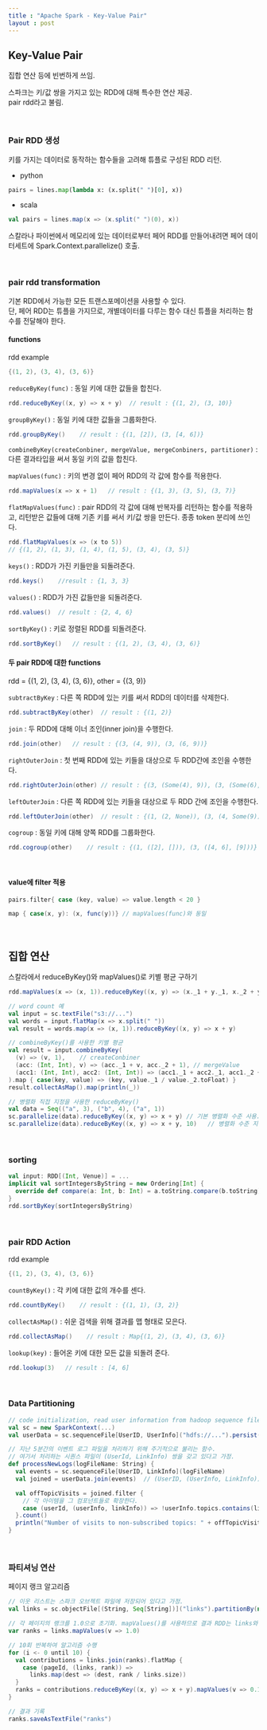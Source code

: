 ```yaml
---
title : "Apache Spark - Key-Value Pair"
layout : post
---
```


## Key-Value Pair

집합 연산 등에 빈번하게 쓰임.  

스파크는 키/값 쌍을 가지고 있는 RDD에 대해 특수한 연산 제공.  
pair rdd라고 불림.  


<br/>

### Pair RDD 생성

키를 가지는 데이터로 동작하는 함수들을 고려해 튜플로 구성된 RDD 리턴.  

- python

```py
pairs = lines.map(lambda x: (x.split(" ")[0], x))
```

- scala

```scala
val pairs = lines.map(x => (x.split(" ")(0), x))
```

스칼라나 파이썬에서 메모리에 있는 데이터로부터 페어 RDD를 만들어내려면 페어 데이터세트에 Spark.Context.parallelize() 호출.  


<br/>

### pair rdd transformation

기본 RDD에서 가능한 모든 트랜스포메이션을 사용할 수 있다.  
단, 페어 RDD는 튜플을 가지므로, 개별데이터를 다루는 함수 대신 튜플을 처리하는 함수를 전달해야 한다.  


#### functions

rdd example

```scala
{(1, 2), (3, 4), (3, 6)}
```


`reduceByKey(func)` : 동일 키에 대한 값들을 합친다.  

```scala
rdd.reduceByKey((x, y) => x + y)  // result : {(1, 2), (3, 10)}
```


`groupByKey()` : 동일 키에 대한 값들을 그룹화한다.  

```scala
rdd.groupByKey()    // result : {(1, [2]), (3, [4, 6])}
```


`combineByKey(createConbiner, mergeValue, mergeConbiners, partitioner)` :
다른 결과타입을 써서 동일 키의 값을 합친다.


`mapValues(func)` : 키의 변경 없이 페어 RDD의 각 값에 함수를 적용한다.  

```scala
rdd.mapValues(x => x + 1)   // result : {(1, 3), (3, 5), (3, 7)}
```


`flatMapValues(func)` : pair RDD의 각 값에 대해 반복자를 리턴하는 함수를 적용하고, 리턴받은 값들에 대해 기존 키를 써서 키/값 쌍을 만든다. 종종 token 분리에 쓰인다.  

```scala
rdd.flatMapValues(x => (x to 5))
// {(1, 2), (1, 3), (1, 4), (1, 5), (3, 4), (3, 5)}
```


`keys()` : RDD가 가진 키들만을 되돌려준다.  

```scala
rdd.keys()    //result : {1, 3, 3}
```


`values()` : RDD가 가진 값들만을 되돌려준다.  

```scala
rdd.values()  // result : {2, 4, 6}
```


`sortByKey()` : 키로 정렬된 RDD를 되돌려준다.  

```scala
rdd.sortByKey()   // result : {(1, 2), (3, 4), (3, 6)}
```


#### 두 pair RDD에 대한 functions

rdd = {(1, 2), (3, 4), (3, 6)}, other = {(3, 9)}  


`subtractByKey` : 다른 쪽 RDD에 있는 키를 써서 RDD의 데이터를 삭제한다.  

```scala
rdd.subtractByKey(other)  // result : {(1, 2)}
```  


`join` : 두 RDD에 대해 이너 조인(inner join)을 수행한다.   

```scala
rdd.join(other)   // result : {(3, (4, 9)), (3, (6, 9))}
```  


`rightOuterJoin` : 첫 번째 RDD에 있는 키들을 대상으로 두 RDD간에 조인을 수행한다.   

```scala
rdd.rightOuterJoin(other) // result : {(3, (Some(4), 9)), (3, (Some(6), 9))}
```  


`leftOuterJoin` : 다른 쪽 RDD에 있는 키들을 대상으로 두 RDD 간에 조인을 수행한다.  

```scala
rdd.leftOuterJoin(other)  // result : {(1, (2, None)), (3, (4, Some(9))), (3, (6, Some(9)))}
```  


`cogroup` : 동일 키에 대해 양쪽 RDD를 그룹화한다.  

```scala
rdd.cogroup(other)    // result : {(1, ([2], [])), (3, ([4, 6], [9]))}
```  


<br/>

#### value에 filter 적용

```scala
pairs.filter{ case (key, value) => value.length < 20 }
```

```scala
map { case(x, y): (x, func(y))} // mapValues(func)와 동일
```


<br/>

## 집합 연산

스칼라에서 reduceByKey()와 mapValues()로 키별 평균 구하기  

```scala
rdd.mapValues(x => (x, 1)).reduceByKey((x, y) => (x._1 + y._1, x._2 + y._2))
```

```scala
// word count 예
val input = sc.textFile("s3://...")
val words = input.flatMap(x => x.split(" "))
val result = words.map(x => (x, 1)).reduceByKey((x, y) => x + y)
```

```scala
// combineByKey()를 사용한 키별 평균
val result = input.combineByKey(
  (v) => (v, 1),    // createConbiner
  (acc: (Int, Int), v) => (acc._1 + v, acc._2 + 1), // mergeValue
  (acc1: (Int, Int), acc2: (Int, Int)) => (acc1._1 + acc2._1, acc1._2 + acc2._2)  // mergeConbiners
).map { case(key, value) => (key, value._1 / value._2.toFloat) }
result.collectAsMap().map(println(_))
```

```scala
// 병렬화 직접 지정을 사용한 reduceByKey()
val data = Seq(("a", 3), ("b", 4), ("a", 1))
sc.parallelize(data).reduceByKey((x, y) => x + y) // 기본 병렬화 수준 사용.
sc.parallelize(data).reduceByKey((x, y) => x + y, 10)   // 병렬화 수준 지정.
```


<br/>

### sorting

```scala
val input: RDD[(Int, Venue)] = ...
implicit val sortIntegersByString = new Ordering[Int] {
  override def compare(a: Int, b: Int) = a.toString.compare(b.toString)
}
rdd.sortByKey(sortIntegersByString)
```


<br/>

### pair RDD Action

rdd example  

```scala
{(1, 2), (3, 4), (3, 6)}
```  


`countByKey()` : 각 키에 대한 값의 개수를 센다.  

```scala
rdd.countByKey()    // result : {(1, 1), (3, 2)}
```  


`collectAsMap()` : 쉬운 검색을 위해 결과를 맵 형태로 모은다.  

```scala
rdd.collectAsMap()    // result : Map{(1, 2), (3, 4), (3, 6)}
```  


`lookup(key)` : 들어온 키에 대한 모든 값을 되돌려 준다.  

```scala
rdd.lookup(3)   // result : [4, 6]
```  


<br/>

### Data Partitioning  

```scala
// code initialization, read user information from hadoop sequence file
val sc = new SparkContext(...)
val userData = sc.sequenceFile[UserID, UserInfo]("hdfs://...").persist()

// 지난 5분간의 이벤트 로그 파일을 처리하기 위해 주기적으로 불리는 함수.
// 여기서 처리하는 시퀀스 파일이 (UserId, LinkInfo) 쌍을 갖고 있다고 가정.
def processNewLogs(logFileName: String) {
  val events = sc.sequenceFile[UserID, LinkInfo](logFileName)
  val joined = userData.join(events)  // (UserID, (UserInfo, LinkInfo))를 페어로 가지는 RDD

  val offTopicVisits = joined.filter {
    // 각 아이템을 그 컴포넌트들로 확장한다.
    case (userId, (userInfo, linkInfo)) => !userInfo.topics.contains(linkInfo.topic)
  }.count()
  println("Number of visits to non-subscribed topics: " + offTopicVisits)
}
```  


<br/>

### 파티셔닝 연산  

페이지 랭크 알고리즘  

```scala
// 이웃 리스트는 스파크 오브젝트 파일에 저장되어 있다고 가정.
val links = sc.objectFile[(String, Seq[String])]("links").partitionBy(new HashPartitioner(100)).persist()

// 각 페이지의 랭크를 1.0으로 초기화. mapValues()를 사용하므로 결과 RDD는 links와 동일한 파티셔너를 가진다.
var ranks = links.mapValues(v => 1.0)

// 10회 반복하여 알고리즘 수행
for (i <- 0 until 10) {
  val contributions = links.join(ranks).flatMap {
    case (pageId, (links, rank)) =>
      links.map(dest => (dest, rank / links.size))
  }
  ranks = contributions.reduceByKey((x, y) => x + y).mapValues(v => 0.15 + 0.85 * v)
}

// 결과 기록
ranks.saveAsTextFile("ranks")
```  
